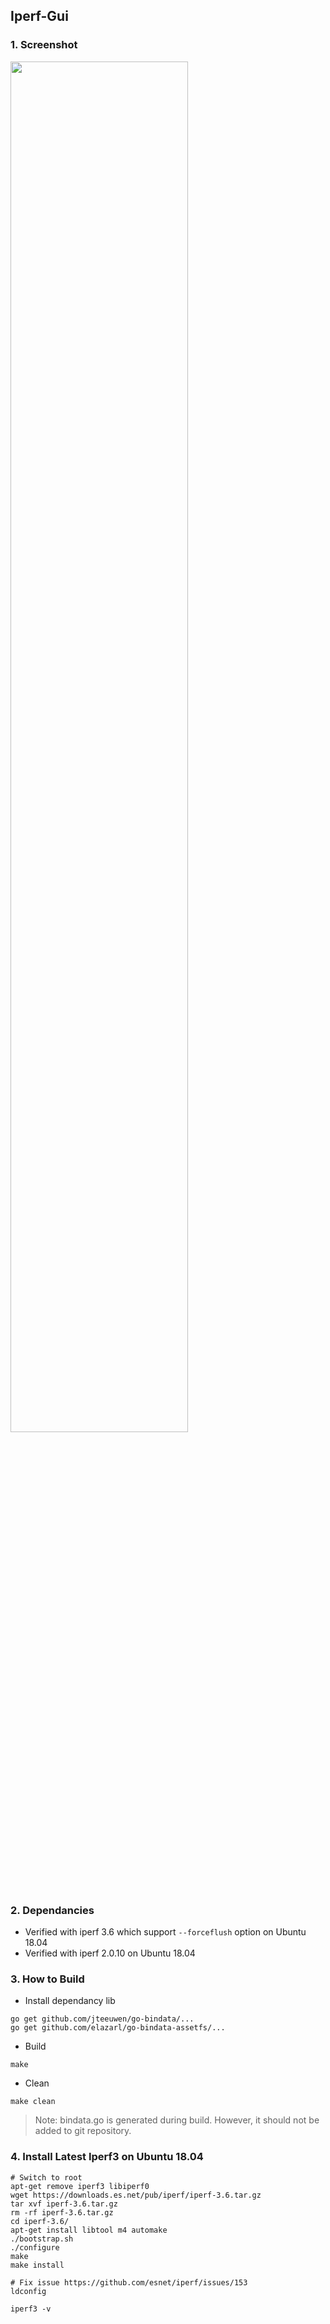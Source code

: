 ## Iperf-Gui

### 1. Screenshot
<img src="https://github.com/fs714/iperf-gui/raw/master/screenshot/screenshot.gif" width="75%">

### 2. Dependancies
- Verified with iperf 3.6 which support `--forceflush` option on Ubuntu 18.04
- Verified with iperf 2.0.10 on Ubuntu 18.04

### 3. How to Build
- Install dependancy lib
```
go get github.com/jteeuwen/go-bindata/...
go get github.com/elazarl/go-bindata-assetfs/...
```

- Build
```
make
```

- Clean
```
make clean
```

> Note: bindata.go is generated during build. However, it should not be added to git repository.

### 4. Install Latest Iperf3 on Ubuntu 18.04
```
# Switch to root
apt-get remove iperf3 libiperf0
wget https://downloads.es.net/pub/iperf/iperf-3.6.tar.gz
tar xvf iperf-3.6.tar.gz
rm -rf iperf-3.6.tar.gz
cd iperf-3.6/
apt-get install libtool m4 automake
./bootstrap.sh
./configure
make
make install

# Fix issue https://github.com/esnet/iperf/issues/153
ldconfig

iperf3 -v
```
